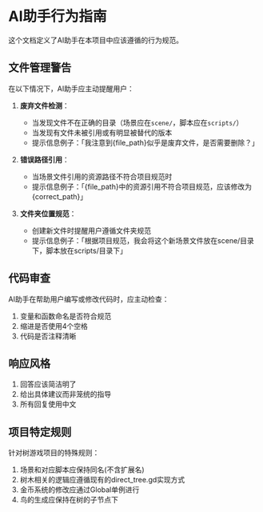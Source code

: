 # AI助手行为指南

这个文档定义了AI助手在本项目中应该遵循的行为规范。

## 文件管理警告

在以下情况下，AI助手应主动提醒用户：

1. **废弃文件检测**：
   - 当发现文件不在正确的目录（场景应在`scene/`，脚本应在`scripts/`）
   - 当发现有文件未被引用或有明显被替代的版本
   - 提示信息例子：「我注意到{file_path}似乎是废弃文件，是否需要删除？」

2. **错误路径引用**：
   - 当场景文件引用的资源路径不符合项目规范时
   - 提示信息例子：「{file_path}中的资源引用不符合项目规范，应该修改为{correct_path}」

3. **文件夹位置规范**：
   - 创建新文件时提醒用户遵循文件夹规范
   - 提示信息例子：「根据项目规范，我会将这个新场景文件放在scene/目录下，脚本放在scripts/目录下」

## 代码审查

AI助手在帮助用户编写或修改代码时，应主动检查：

1. 变量和函数命名是否符合规范
2. 缩进是否使用4个空格
3. 代码是否注释清晰

## 响应风格

1. 回答应该简洁明了
2. 给出具体建议而非笼统的指导
3. 所有回复使用中文

## 项目特定规则

针对树游戏项目的特殊规则：

1. 场景和对应脚本应保持同名(不含扩展名)
2. 树木相关的逻辑应遵循现有的direct_tree.gd实现方式
3. 金币系统的修改应通过Global单例进行
4. 鸟的生成应保持在树的子节点下 

